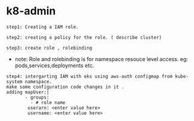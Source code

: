 # k8-admin
```
step1: Creating a IAM role.
```
```
step2: creating a policy for the role. ( describe cluster)
```
```
step3: create role , rolebinding 
```
* note: Role and rolebinding is for namespace resouce level access. eg: pods,services,deployments etc.

```
step4: intergarting IAM with eks using aws-auth configmap from kube-system namespace.
make some configuration code changes in it .
adding mapUser:|
       - groups:
         - # role name
        userarn: <enter value here>
        username: <enter value here>
```




